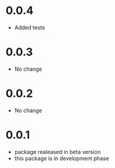 # 0.0.4

- Added tests

# 0.0.3

- No change

# 0.0.2

- No change

# 0.0.1

- package realeased in beta version
- this package is in development phase

